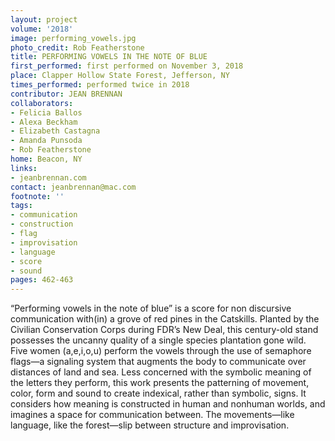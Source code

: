 ```yaml
---
layout: project
volume: '2018'
image: performing_vowels.jpg
photo_credit: Rob Featherstone
title: PERFORMING VOWELS IN THE NOTE OF BLUE
first_performed: first performed on November 3, 2018
place: Clapper Hollow State Forest, Jefferson, NY
times_performed: performed twice in 2018
contributor: JEAN BRENNAN
collaborators:
- Felicia Ballos
- Alexa Beckham
- Elizabeth Castagna
- Amanda Punsoda
- Rob Featherstone
home: Beacon, NY
links:
- jeanbrennan.com
contact: jeanbrennan@mac.com
footnote: ''
tags:
- communication
- construction
- flag
- improvisation
- language
- score
- sound
pages: 462-463
---
```



“Performing vowels in the note of blue” is a score for non discursive communication with(in) a grove of red pines in the Catskills. Planted by the Civilian Conservation Corps during FDR’s New Deal, this century-old stand possesses the uncanny quality of a single species plantation gone wild. Five women (a,e,i,o,u) perform the vowels through the use of semaphore flags—a signaling system that augments the body to communicate over distances of land and sea. Less concerned with the symbolic meaning of the letters they perform, this work presents the patterning of movement, color, form and sound to create indexical, rather than symbolic, signs. It considers how meaning is constructed in human and nonhuman worlds, and imagines a space for communication between. The movements—like language, like the forest—slip between structure and improvisation.
